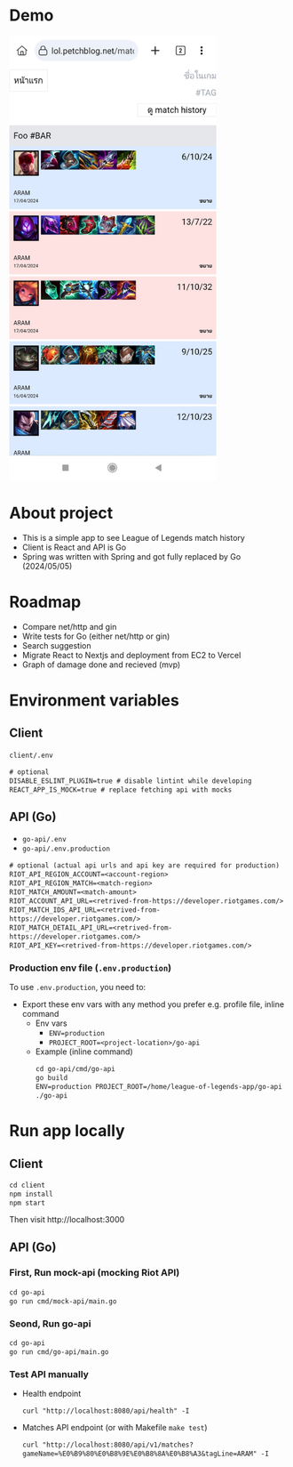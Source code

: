 # Demo

<img src="/demos/demo-1.jpg" alt="App demo" height="800px" />

# About project

- This is a simple app to see League of Legends match history
- Client is React and API is Go
- Spring was written with Spring and got fully replaced by Go (2024/05/05)

# Roadmap

- Compare net/http and gin
- Write tests for Go (either net/http or gin)
- Search suggestion
- Migrate React to Nextjs and deployment from EC2 to Vercel
- Graph of damage done and recieved (mvp)

# Environment variables

## Client

`client/.env`

```
# optional
DISABLE_ESLINT_PLUGIN=true # disable lintint while developing
REACT_APP_IS_MOCK=true # replace fetching api with mocks
```

## API (Go)

- `go-api/.env`
- `go-api/.env.production`

```
# optional (actual api urls and api key are required for production)
RIOT_API_REGION_ACCOUNT=<account-region>
RIOT_API_REGION_MATCH=<match-region>
RIOT_MATCH_AMOUNT=<match-amount>
RIOT_ACCOUNT_API_URL=<retrived-from-https://developer.riotgames.com/>
RIOT_MATCH_IDS_API_URL=<retrived-from-https://developer.riotgames.com/>
RIOT_MATCH_DETAIL_API_URL=<retrived-from-https://developer.riotgames.com/>
RIOT_API_KEY=<retrived-from-https://developer.riotgames.com/>
```

### Production env file (`.env.production`)

To use `.env.production`, you need to:

- Export these env vars with any method you prefer e.g. profile file, inline command
  - Env vars
    - `ENV=production`
    - `PROJECT_ROOT=<project-location>/go-api`
  - Example (inline command)
    ```
    cd go-api/cmd/go-api
    go build
    ENV=production PROJECT_ROOT=/home/league-of-legends-app/go-api ./go-api
    ```

# Run app locally

## Client

```
cd client
npm install
npm start
```

Then visit http://localhost:3000

## API (Go)

### First, Run mock-api (mocking Riot API)

```
cd go-api
go run cmd/mock-api/main.go
```

### Seond, Run go-api

```
cd go-api
go run cmd/go-api/main.go
```

### Test API manually

- Health endpoint
  ```
  curl "http://localhost:8080/api/health" -I
  ```
- Matches API endpoint (or with Makefile `make test`)
  ```
  curl "http://localhost:8080/api/v1/matches?gameName=%E0%B9%80%E0%B8%9E%E0%B8%8A%E0%B8%A3&tagLine=ARAM" -I
  ```
